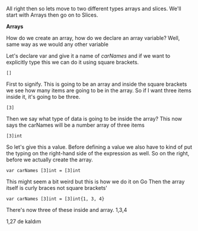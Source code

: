 All right then so lets move to two different types arrays and slices. We'll start with Arrays then go on to Slices.

**Arrays**


How do we create an array, how do we declare an array variable? Well, same way as we would any other variable

Let's declare var and give it a name of *carNames* and if we want to explicitly type this we can do it using square brackets.

`[]`

First to signify. This is going to be an array and inside the square brackets we see how many items are going to be in the array.
So if I want three items inside it, it's going to be three.

`[3]`

Then we say what type of data is going to be inside the array? This now says the carNames will be a number array of three items

`[3]int`

So let's give this a value. Before defining a value we also have to kind of put the typing on the right-hand side of the expression as well.
So on the right, before we actually create the array.

`var carNames [3]int = [3]int`

This might seem a bit weird but this is how we do it on Go
Then the array itself is curly braces not square brackets'


`var carNames [3]int = [3]int{1, 3, 4}`

There's now three of these inside and array. 1,3,4

1,27 de kaldım